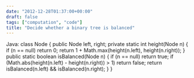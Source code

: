 ```yaml
---
date: "2012-12-28T01:37:00+00:00"
draft: false
tags: ["computation", "code"]
title: "Decide whether a binary tree is balanced"
---
```

Java: class Node { public Node left, right; private static int height(Node n) { if (n == null) return 0; return 1 + Math.max(height(n.left), height(n.right)); } public static boolean isBalanced(Node n) { if (n == null) return true; if (Math.abs(height(n.left) - height(n.right)) > 1) return false; return isBalanced(n.left) && isBalanced(n.right); } }
